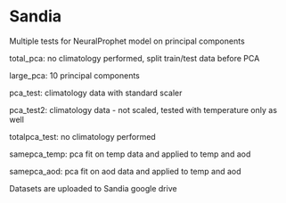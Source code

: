 # Sandia

Multiple tests for NeuralProphet model on principal components 

total_pca: no climatology performed, split train/test data before PCA

large_pca: 10 principal components

pca_test: climatology data with standard scaler

pca_test2: climatology data - not scaled, tested with temperature only as well

totalpca_test: no climatology performed

samepca_temp: pca fit on temp data and applied to temp and aod

samepca_aod: pca fit on aod data and applied to temp and aod


Datasets are uploaded to Sandia google drive

